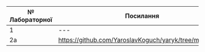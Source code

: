 |№ Лабораторної|Посилання|
|---|---|
|  1  |---|
|  2a |https://github.com/YaroslavKoguch/yaryk/tree/main/lab2a |
